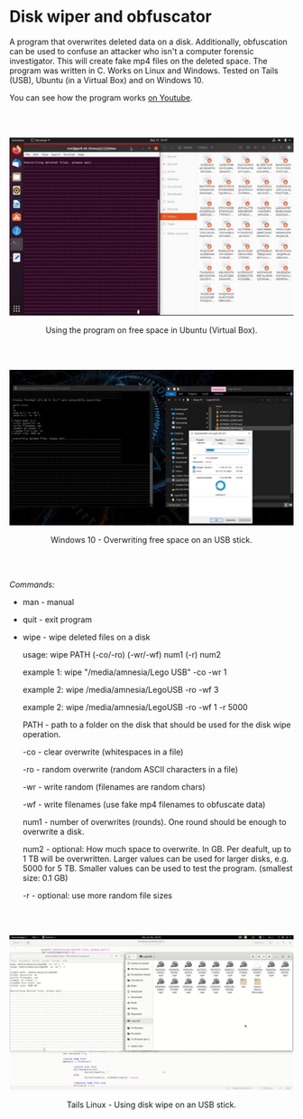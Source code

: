 # Disk wiper and obfuscator 
A program that overwrites deleted data on a disk. Additionally, obfuscation can be used to confuse an attacker who isn't a computer forensic investigator. This will create fake mp4 files on the deleted space. The program was written in C. Works on Linux and Windows. Tested on Tails (USB), Ubuntu (in a Virtual Box) and on Windows 10. 

You can see how the program works [on Youtube](https://youtu.be/yx7NStpNelw). 

<br><br>

![Reading in text with Synthekst](scr/scr1.jpg?raw=true "Using the program on free space in Ubuntu (Virtual Box)")
<p align="center">Using the program on free space in Ubuntu (Virtual Box).</p>
<br><br>

![Reading in text with Synthekst](scr/scr2.jpg?raw=true "Windows 10 - Overwriting free space on an USB stick")
<p align="center">Windows 10 - Overwriting free space on an USB stick.</p>
<br><br>

*Commands:*

* man  - manual

* quit - exit program

* wipe - wipe deleted files on a disk

  usage:     wipe PATH (-co/-ro) (-wr/-wf) num1 (-r) num2
  
  
  example 1: wipe "/media/amnesia/Lego USB" -co -wr 1
  
  example 2: wipe /media/amnesia/LegoUSB -ro -wf 3
  
  example 2: wipe /media/amnesia/LegoUSB -ro -wf 1 -r 5000
  
  
  PATH    - path to a folder on the disk that should be used for the disk wipe operation.
    
  -co       - clear overwrite (whitespaces in a file)
    
  -ro       - random overwrite (random ASCII characters in a file)
    
  -wr       - write random (filenames are random chars)
    
  -wf       - write filenames (use fake mp4 filenames to obfuscate data)
    
  num1    - number of overwrites (rounds). One round should be enough to overwrite a disk.
    
  num2    - optional: How much space to overwrite. In GB. Per deafult, up to 1 TB will be overwritten. Larger values can be used for larger disks, e.g. 5000 for 5 TB. Smaller values can be used to test the program. (smallest size: 0.1 GB)
    
  -r        - optional: use more random file sizes
  
 <br><br>

![Reading in text with Synthekst](scr/scr3.jpg?raw=true "Tails Linux - Using disk wipe on an USB stick")
<p align="center">Tails Linux - Using disk wipe on an USB stick.</p>
<br><br>
